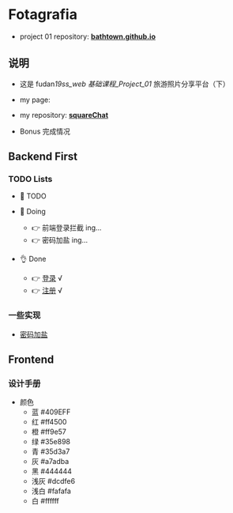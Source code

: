 # Fotagrafia

- project 01 repository: **[bathtown.github.io](https://github.com/bathtown/bathtown.github.io)**

## 说明

- 这是 fudan*19ss_web 基础课程\_Project_01* 旅游照片分享平台（下）

- my page:

- my repository: **[squareChat](https://github.com/bathtown/squareChat)**

- Bonus 完成情况

## Backend First

### TODO Lists

- 🥱 TODO

- 👋 Doing
  - 👉 前端登录拦截 ing...
  - 👉 密码加盐 ing...
- 👌 Done

  - 👉 [登录](backend/login.php) √
  - 👉 [注册](backend/register.php) √

### 一些实现

- [密码加盐](https://www.cnblogs.com/makai/p/11130703.html)

## Frontend

### 设计手册

- 颜色
  - 蓝 #409EFF
  - 红 #ff4500
  - 橙 #ff9e57
  - 绿 #35e898
  - 青 #35d3a7
  - 灰 #a7adba
  - 黑 #444444
  - 浅灰 #dcdfe6
  - 浅白 #fafafa
  - 白 #ffffff
